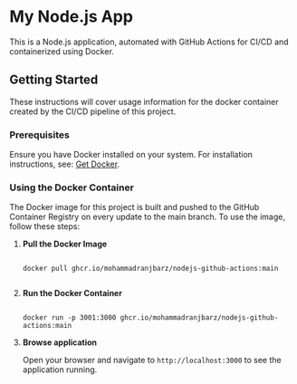 # My Node.js App

This is a Node.js application, automated with GitHub Actions for CI/CD and containerized using Docker.

## Getting Started

These instructions will cover usage information for the docker container created by the CI/CD pipeline of this project.

### Prerequisites

Ensure you have Docker installed on your system. For installation instructions, see: [Get Docker](https://docs.docker.com/get-docker/).

### Using the Docker Container

The Docker image for this project is built and pushed to the GitHub Container Registry on every update to the main branch. To use the image, follow these steps:

1. **Pull the Docker Image**

   ```

   docker pull ghcr.io/mohammadranjbarz/nodejs-github-actions:main
  

2. **Run the Docker Container**

   ```

   docker run -p 3001:3000 ghcr.io/mohammadranjbarz/nodejs-github-actions:main
   
   ```

3. **Browse application**

   Open your browser and navigate to `http://localhost:3000` to see the application running.

